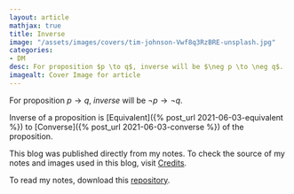 ```yaml
---
layout: article
mathjax: true
title: Inverse
image: "/assets/images/covers/tim-johnson-Vwf8q3RzBRE-unsplash.jpg"
categories:
- DM
desc: For proposition $p \to q$, inverse will be $\neg p \to \neg q$. 
imagealt: Cover Image for article
---
```


For proposition $p \to q$, *inverse* will be $\neg p \to \neg q$.

































































































































































































































































































































































































Inverse of a proposition is [Equivalent]({% post_url 2021-06-03-equivalent %}) to [Converse]({% post_url 2021-06-03-converse %}) of the proposition.

This blog was published directly from my notes.
To check the source of my notes and images used in this blog, visit <a href="/credits.html" target="_blank">Credits</a>.

To read my notes, download this <a href="https://github.com/bovem/CS" target="blank">repository</a>.
